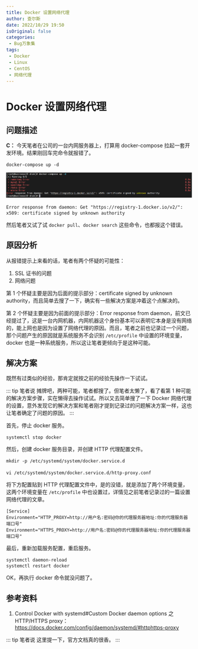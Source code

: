 ```yaml
---
title: Docker 设置网络代理
author: 查尔斯
date: 2022/10/29 19:50
isOriginal: false
categories:
 - Bug万象集
tags:
 - Docker
 - Linux
 - CentOS
 - 网络代理
---
```


# Docker 设置网络代理

## 问题描述

**C：** 今天笔者在公司的一台内网服务器上，打算用 docker-compose 拉起一套开发环境。结果刚回车完命令就报错了。

```shell
docker-compose up -d
```

![202210291930211](../../../../../public/img/2022/10/29/202210291930211.png)

```
Error response from daemon: Get "https://registry-1.docker.io/v2/": x509: certificate signed by unknown authority
```

然后笔者又试了试 `docker pull`、`docker search` 这些命令，也都报这个错误。

## 原因分析

从报错提示上来看的话，笔者有两个怀疑的可能性：

1. SSL 证书的问题
2. 网络问题

第 1 个怀疑主要是因为后面的提示部分：certificate signed by unknown authority，而且简单去搜了一下，确实有一些解决方案是冲着这个点解决的。

第 2 个怀疑主要是因为前面的提示部分：Error response from daemon，前文已经提过了，这是一台内网机器，内网机器这个身份基本可以表明它本身是没有网络的，能上网也是因为设置了网络代理的原因。而且，笔者之前也记录过一个问题，那个问题产生的原因就是系统服务不会识别 `/etc/profile` 中设置的环境变量，docker 也是一种系统服务，所以这让笔者更倾向于是这种可能。

## 解决方案

既然有过类似的经验，那肯定就按之前的经验先操作一下试试。

::: tip 笔者说
摊牌吧，两种可能，笔者都搜了。但笔者太懒了，看了看第 1 种可能的解决方案步骤，实在懒得去操作试试。所以又去简单搜了一下 Docker 网络代理的设置，意外发现它的解决方案和笔者刚才提到记录过的问题解决方案一样，这也让笔者确定了问题的原因。
:::

首先，停止 docker 服务。

```shell
systemctl stop docker
```

然后，创建 docker 服务目录，并创建 HTTP 代理配置文件。

```shell
mkdir -p /etc/systemd/system/docker.service.d

vi /etc/systemd/system/docker.service.d/http-proxy.conf
```

将下方配置贴到 HTTP 代理配置文件中，是的没错，就是添加了两个环境变量，这两个环境变量在 `/etc/profile` 中也设置过，详情见之前笔者记录过的一篇设置网络代理的文章。

```shell
[Service]
Environment="HTTP_PROXY=http://用户名:密码@你的代理服务器地址:你的代理服务器端口号"
Environment="HTTPS_PROXY=http://用户名:密码@你的代理服务器地址:你的代理服务器端口号"
```

最后，重新加载服务配置，重启服务。

```shell
systemctl daemon-reload
systemctl restart docker
```

OK，再执行 docker 命令就没问题了。

## 参考资料

1. Control Docker with systemd#Custom Docker daemon options 之 HTTP/HTTPS proxy：https://docs.docker.com/config/daemon/systemd/#httphttps-proxy

::: tip 笔者说
这里提一下，官方文档真的很香。
:::
